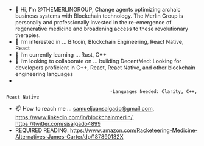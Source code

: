 - 👋 Hi, I’m @THEMERLINGROUP, Change agents optimizing archaic business systems with Blockchain technology. The Merlin Group is personally and professionally invested in the re-emergence of regenerative medicine and broadening access to these revolutionary therapies.
- 👀 I’m interested in ... Bitcoin, Blockchain Engineering, React Native, React
- 🌱 I’m currently learning ...  Rust, C++
- 💞️ I’m looking to collaborate on ... building DecentMed: Looking for developers proficient in C++, React, React Native, and other blockchain engineering languages
- 

                                          -Languages Needed: Clarity, C++, React Native
- 📫 How to reach me ... samueljuansalgado@gmail.com, https://www.linkedin.com/in/blockchainmerlin/, https://twitter.com/sjsalgado4899
- REQUIRED READING: https://www.amazon.com/Racketeering-Medicine-Alternatives-James-Carter/dp/187890132X

<!---
THEMERLINGROUP/THEMERLINGROUP is a ✨ special ✨ repository because its `README.md` (this file) appears on your GitHub profile.
You can click the Preview link to take a look at your changes.
--->


